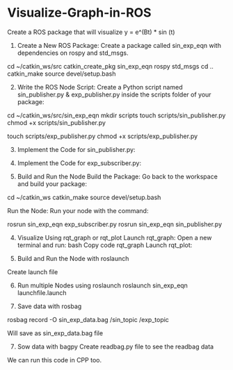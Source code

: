 # Visualize-Graph-in-ROS


Create a ROS package that will visualize y = e^(Bt) * sin (t)


1. Create a New ROS Package:
Create a package called sin_exp_eqn with dependencies on rospy and std_msgs.


cd ~/catkin_ws/src
catkin_create_pkg sin_exp_eqn rospy std_msgs
cd ..
catkin_make
source devel/setup.bash


2. Write the ROS Node Script:
Create a Python script named sin_publisher.py &  exp_publisher.py inside the scripts folder of your package:


cd ~/catkin_ws/src/sin_exp_eqn
mkdir scripts
touch scripts/sin_publisher.py
chmod +x scripts/sin_publisher.py


touch scripts/exp_publisher.py
chmod +x scripts/exp_publisher.py






3. Implement the Code for sin_publisher.py:









3. Implement the Code for exp_subscriber.py:

3. Build and Run the Node
Build the Package:
Go back to the workspace and build your package:


cd ~/catkin_ws
catkin_make
source devel/setup.bash

Run the Node:
Run your node with the command:

rosrun sin_exp_eqn exp_subscriber.py
rosrun sin_exp_eqn sin_publisher.py

4. Visualize Using rqt_graph or rqt_plot
Launch rqt_graph:
Open a new terminal and run:
bash
Copy code
rqt_graph
Launch rqt_plot:


5. Build and Run the Node with roslaunch

Create launch file



6. Run multiple Nodes using roslaunch
roslaunch sin_exp_eqn launchfile.launch

6. Save data with rosbag

rosbag record -O sin_exp_data.bag /sin_topic /exp_topic

Will save as sin_exp_data.bag file




7. Sow data with bagpy
Create readbag.py file to see the readbag data










We can run this code in CPP too.

